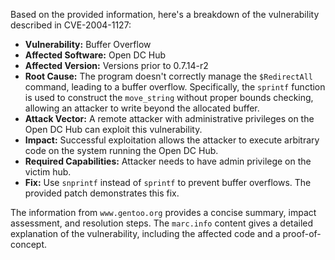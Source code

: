 Based on the provided information, here's a breakdown of the vulnerability described in CVE-2004-1127:

*   **Vulnerability:** Buffer Overflow
*   **Affected Software:** Open DC Hub
*   **Affected Version:** Versions prior to 0.7.14-r2
*   **Root Cause:** The program doesn't correctly manage the `$RedirectAll` command, leading to a buffer overflow. Specifically, the `sprintf` function is used to construct the `move_string` without proper bounds checking, allowing an attacker to write beyond the allocated buffer.
*   **Attack Vector:** A remote attacker with administrative privileges on the Open DC Hub can exploit this vulnerability.
*   **Impact:** Successful exploitation allows the attacker to execute arbitrary code on the system running the Open DC Hub.
*   **Required Capabilities:** Attacker needs to have admin privilege on the victim hub.
*   **Fix:** Use `snprintf` instead of `sprintf` to prevent buffer overflows. The provided patch demonstrates this fix.

The information from `www.gentoo.org` provides a concise summary, impact assessment, and resolution steps. The `marc.info` content gives a detailed explanation of the vulnerability, including the affected code and a proof-of-concept.